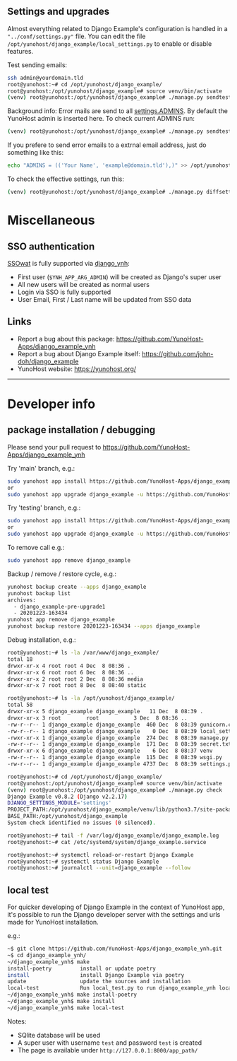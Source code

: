 ## Settings and upgrades

Almost everything related to Django Example's configuration is handled in a `"../conf/settings.py"` file.
You can edit the file `/opt/yunohost/django_example/local_settings.py` to enable or disable features.

Test sending emails:

```bash
ssh admin@yourdomain.tld
root@yunohost:~# cd /opt/yunohost/django_example/
root@yunohost:/opt/yunohost/django_example# source venv/bin/activate
(venv) root@yunohost:/opt/yunohost/django_example# ./manage.py sendtestemail --admins
```

Background info: Error mails are send to all [settings.ADMINS](https://docs.djangoproject.com/en/2.2/ref/settings/#std:setting-ADMINS). By default the YunoHost admin is inserted here.
To check current ADMINS run:

```bash
(venv) root@yunohost:/opt/yunohost/django_example# ./manage.py sendtestemail --admins
```

If you prefere to send error emails to a extrnal email address, just do something like this:

```bash
echo "ADMINS = (('Your Name', 'example@domain.tld'),)" >> /opt/yunohost/django_example/local_settings.py
```

To check the effective settings, run this:
```bash
(venv) root@yunohost:/opt/yunohost/django_example# ./manage.py diffsettings
```


# Miscellaneous


## SSO authentication

[SSOwat](https://github.com/YunoHost/SSOwat) is fully supported via [django_ynh](https://github.com/YunoHost-Apps/django_ynh):

* First user (`$YNH_APP_ARG_ADMIN`) will be created as Django's super user
* All new users will be created as normal users
* Login via SSO is fully supported
* User Email, First / Last name will be updated from SSO data


## Links

 * Report a bug about this package: https://github.com/YunoHost-Apps/django_example_ynh
 * Report a bug about Django Example itself: https://github.com/john-doh/django_example
 * YunoHost website: https://yunohost.org/

---

# Developer info

## package installation / debugging

Please send your pull request to https://github.com/YunoHost-Apps/django_example_ynh

Try 'main' branch, e.g.:
```bash
sudo yunohost app install https://github.com/YunoHost-Apps/django_example_ynh/tree/master --debug
or
sudo yunohost app upgrade django_example -u https://github.com/YunoHost-Apps/django_example_ynh/tree/master --debug
```

Try 'testing' branch, e.g.:
```bash
sudo yunohost app install https://github.com/YunoHost-Apps/django_example_ynh/tree/testing --debug
or
sudo yunohost app upgrade django_example -u https://github.com/YunoHost-Apps/django_example_ynh/tree/testing --debug
```

To remove call e.g.:
```bash
sudo yunohost app remove django_example
```

Backup / remove / restore cycle, e.g.:
```bash
yunohost backup create --apps django_example
yunohost backup list
archives:
  - django_example-pre-upgrade1
  - 20201223-163434
yunohost app remove django_example
yunohost backup restore 20201223-163434 --apps django_example
```

Debug installation, e.g.:
```bash
root@yunohost:~# ls -la /var/www/django_example/
total 18
drwxr-xr-x 4 root root 4 Dec  8 08:36 .
drwxr-xr-x 6 root root 6 Dec  8 08:36 ..
drwxr-xr-x 2 root root 2 Dec  8 08:36 media
drwxr-xr-x 7 root root 8 Dec  8 08:40 static

root@yunohost:~# ls -la /opt/yunohost/django_example/
total 58
drwxr-xr-x 5 django_example django_example   11 Dec  8 08:39 .
drwxr-xr-x 3 root        root           3 Dec  8 08:36 ..
-rw-r--r-- 1 django_example django_example  460 Dec  8 08:39 gunicorn.conf.py
-rw-r--r-- 1 django_example django_example    0 Dec  8 08:39 local_settings.py
-rwxr-xr-x 1 django_example django_example  274 Dec  8 08:39 manage.py
-rw-r--r-- 1 django_example django_example  171 Dec  8 08:39 secret.txt
drwxr-xr-x 6 django_example django_example    6 Dec  8 08:37 venv
-rw-r--r-- 1 django_example django_example  115 Dec  8 08:39 wsgi.py
-rw-r--r-- 1 django_example django_example 4737 Dec  8 08:39 settings.py

root@yunohost:~# cd /opt/yunohost/django_example/
root@yunohost:/opt/yunohost/django_example# source venv/bin/activate
(venv) root@yunohost:/opt/yunohost/django_example# ./manage.py check
Django Example v0.8.2 (Django v2.2.17)
DJANGO_SETTINGS_MODULE='settings'
PROJECT_PATH:/opt/yunohost/django_example/venv/lib/python3.7/site-packages
BASE_PATH:/opt/yunohost/django_example
System check identified no issues (0 silenced).

root@yunohost:~# tail -f /var/log/django_example/django_example.log
root@yunohost:~# cat /etc/systemd/system/django_example.service

root@yunohost:~# systemctl reload-or-restart Django Example
root@yunohost:~# systemctl status Django Example
root@yunohost:~# journalctl --unit=django_example --follow
```

## local test

For quicker developing of Django Example in the context of YunoHost app,
it's possible to run the Django developer server with the settings
and urls made for YunoHost installation.

e.g.:
```bash
~$ git clone https://github.com/YunoHost-Apps/django_example_ynh.git
~$ cd django_example_ynh/
~/django_example_ynh$ make
install-poetry         install or update poetry
install                install Django Example via poetry
update                 update the sources and installation
local-test             Run local_test.py to run django_example_ynh locally
~/django_example_ynh$ make install-poetry
~/django_example_ynh$ make install
~/django_example_ynh$ make local-test
```

Notes:

* SQlite database will be used
* A super user with username `test` and password `test` is created
* The page is available under `http://127.0.0.1:8000/app_path/`
